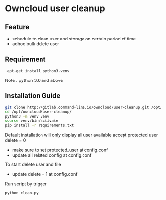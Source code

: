# Owncloud user cleanup

## Feature
* schedule to clean user and storage on certain period of time
* adhoc bulk delete user
 
## Requirement

```bash
 apt-get install python3-venv

```
Note : python 3.6 and above

## Installation Guide
 ```bash
 git clone http://gitlab.command-line.io/owncloud/user-cleanup.git /opt/owncloud/user-cleanup
 cd /opt/owncloud/user-cleanup/
 python3 -m venv venv
 source venv/bin/activate
 pip install -r requirements.txt

 ```

Default installation will only display all user available accept protected user delete = 0
 + make sure to set protected_user at config.conf
 + update all related config at config.conf

To start delete user and file
 + update delete = 1 at config.conf

 Run script by trigger
 ```bash
 python clean.py
 ```


